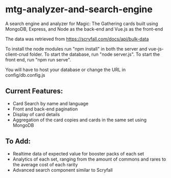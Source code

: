 # mtg-analyzer-and-search-engine

A search engine and analyzer for Magic: The Gathering cards built using MongoDB, Express, and Node as the back-end and Vue.js as the front-end

The data was retrieved from https://scryfall.com/docs/api/bulk-data 

To install the node modules run "npm install" in both the server and vue-js-client-crud folder. To start the database, run "node server.js". To start the front end, run "npm run serve".

You will have to host your database or change the URL in config/db.config.js

## Current Features:
- Card Search by name and language
- Front and back-end pagination
- Display of card details
- Aggregation of the card copies and cards in the same set using MongoDB

## To Add:
- Realtime data of expected value for booster packs of each set
- Analytics of each set, ranging from the amount of commons and rares to the average cost of each rarity
- Advanced search component similar to Scryfall
